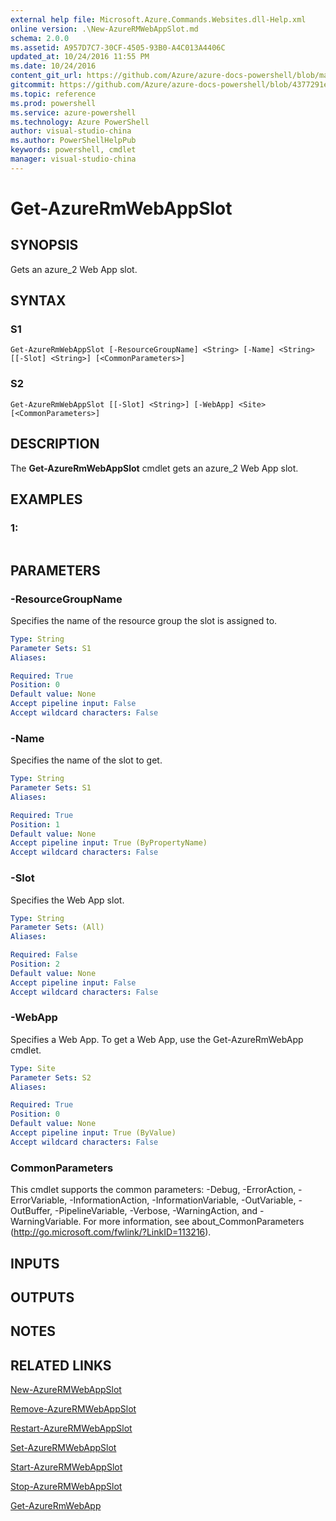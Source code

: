 ```yaml
---
external help file: Microsoft.Azure.Commands.Websites.dll-Help.xml
online version: .\New-AzureRMWebAppSlot.md
schema: 2.0.0
ms.assetid: A957D7C7-30CF-4505-93B0-A4C013A4406C
updated_at: 10/24/2016 11:55 PM
ms.date: 10/24/2016
content_git_url: https://github.com/Azure/azure-docs-powershell/blob/master/azureps-cmdlets-docs/ResourceManager/AzureRM.Websites/v1.0/Get-AzureRMWebAppSlot.md
gitcommit: https://github.com/Azure/azure-docs-powershell/blob/4377291ee360e58e2c1c5d644155daf6a0279055/azureps-cmdlets-docs/ResourceManager/AzureRM.Websites/v1.0/Get-AzureRMWebAppSlot.md
ms.topic: reference
ms.prod: powershell
ms.service: azure-powershell
ms.technology: Azure PowerShell
author: visual-studio-china
ms.author: PowerShellHelpPub
keywords: powershell, cmdlet
manager: visual-studio-china
---
```


# Get-AzureRmWebAppSlot

## SYNOPSIS
Gets an azure_2 Web App slot.

## SYNTAX

### S1
```
Get-AzureRmWebAppSlot [-ResourceGroupName] <String> [-Name] <String> [[-Slot] <String>] [<CommonParameters>]
```

### S2
```
Get-AzureRmWebAppSlot [[-Slot] <String>] [-WebApp] <Site> [<CommonParameters>]
```

## DESCRIPTION
The **Get-AzureRmWebAppSlot** cmdlet gets an azure_2 Web App slot.

## EXAMPLES

### 1:
```

```

## PARAMETERS

### -ResourceGroupName
Specifies the name of the resource group the slot is assigned to.

```yaml
Type: String
Parameter Sets: S1
Aliases: 

Required: True
Position: 0
Default value: None
Accept pipeline input: False
Accept wildcard characters: False
```

### -Name
Specifies the name of the slot to get.

```yaml
Type: String
Parameter Sets: S1
Aliases: 

Required: True
Position: 1
Default value: None
Accept pipeline input: True (ByPropertyName)
Accept wildcard characters: False
```

### -Slot
Specifies the Web App slot.

```yaml
Type: String
Parameter Sets: (All)
Aliases: 

Required: False
Position: 2
Default value: None
Accept pipeline input: False
Accept wildcard characters: False
```

### -WebApp
Specifies a Web App.
To get a Web App, use the Get-AzureRmWebApp cmdlet.

```yaml
Type: Site
Parameter Sets: S2
Aliases: 

Required: True
Position: 0
Default value: None
Accept pipeline input: True (ByValue)
Accept wildcard characters: False
```

### CommonParameters
This cmdlet supports the common parameters: -Debug, -ErrorAction, -ErrorVariable, -InformationAction, -InformationVariable, -OutVariable, -OutBuffer, -PipelineVariable, -Verbose, -WarningAction, and -WarningVariable. For more information, see about_CommonParameters (http://go.microsoft.com/fwlink/?LinkID=113216).

## INPUTS

## OUTPUTS

## NOTES

## RELATED LINKS

[New-AzureRMWebAppSlot](xref:ResourceManager/AzureRM.Websites/v1.0/New-AzureRMWebAppSlot.md)

[Remove-AzureRMWebAppSlot](xref:ResourceManager/AzureRM.Websites/v1.0/Remove-AzureRMWebAppSlot.md)

[Restart-AzureRMWebAppSlot](xref:ResourceManager/AzureRM.Websites/v1.0/Restart-AzureRMWebAppSlot.md)

[Set-AzureRMWebAppSlot](xref:ResourceManager/AzureRM.Websites/v1.0/Set-AzureRMWebAppSlot.md)

[Start-AzureRMWebAppSlot](xref:ResourceManager/AzureRM.Websites/v1.0/Start-AzureRMWebAppSlot.md)

[Stop-AzureRMWebAppSlot](xref:ResourceManager/AzureRM.Websites/v1.0/Stop-AzureRMWebAppSlot.md)

[Get-AzureRmWebApp](xref:ResourceManager/AzureRM.Websites/v1.0/Get-AzureRmWebApp.md)


